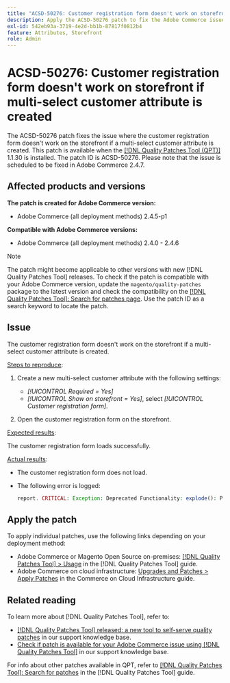 ```yaml
---
title: "ACSD-50276: Customer registration form doesn't work on storefront if multi-select customer attribute is created"
description: Apply the ACSD-50276 patch to fix the Adobe Commerce issue where the customer registration form doesn't work on the storefront if a multi-select customer attribute is created.
exl-id: 542eb93a-3719-4e2d-bb1b-87817f0812b4
feature: Attributes, Storefront
role: Admin
---
```

# ACSD-50276: Customer registration form doesn't work on storefront if multi-select customer attribute is created

The ACSD-50276 patch fixes the issue where the customer registration form doesn't work on the storefront if a multi-select customer attribute is created. This patch is available when the [[!DNL Quality Patches Tool (QPT)]](https://experienceleague.adobe.com/en/docs/commerce-knowledge-base/kb/announcements/commerce-announcements/magento-quality-patches-released-new-tool-to-self-serve-quality-patches) 1.1.30 is installed. The patch ID is ACSD-50276. Please note that the issue is scheduled to be fixed in Adobe Commerce 2.4.7. 

## Affected products and versions

**The patch is created for Adobe Commerce version:**

* Adobe Commerce (all deployment methods) 2.4.5-p1

**Compatible with Adobe Commerce versions:**

* Adobe Commerce (all deployment methods) 2.4.0 - 2.4.6

>[!NOTE]
>
>The patch might become applicable to other versions with new [!DNL Quality Patches Tool] releases. To check if the patch is compatible with your Adobe Commerce version, update the `magento/quality-patches` package to the latest version and check the compatibility on the [[!DNL Quality Patches Tool]: Search for patches page](https://experienceleague.adobe.com/tools/commerce-quality-patches/index.html). Use the patch ID as a search keyword to locate the patch.

## Issue

The customer registration form doesn't work on the storefront if a multi-select customer attribute is created. 

<u>Steps to reproduce</u>:

1. Create a new multi-select customer attribute with the following settings:

    * *[!UICONTROL Required = Yes]*
    * *[!UICONTROL Show on storefront = Yes]*, select *[!UICONTROL Customer registration form]*.
    
1. Open the customer registration form on the storefront.

<u>Expected results</u>:

The customer registration form loads successfully.

<u>Actual results</u>:

* The customer registration form does not load.
* The following error is logged:

    ```PHP
    report. CRITICAL: Exception: Deprecated Functionality: explode(): Passing null to parameter #2 ($string) of type string is deprecated in vendor/magento/module-custom-attribute-management/Block/Form/Renderer/Multiselect.php
    ```

## Apply the patch

To apply individual patches, use the following links depending on your deployment method:

* Adobe Commerce or Magento Open Source on-premises: [[!DNL Quality Patches Tool] > Usage](https://experienceleague.adobe.com/docs/commerce-operations/tools/quality-patches-tool/usage.html) in the [!DNL Quality Patches Tool] guide.
* Adobe Commerce on cloud infrastructure: [Upgrades and Patches > Apply Patches](https://experienceleague.adobe.com/docs/commerce-cloud-service/user-guide/develop/upgrade/apply-patches.html) in the Commerce on Cloud Infrastructure guide.

## Related reading

To learn more about [!DNL Quality Patches Tool], refer to:

* [[!DNL Quality Patches Tool] released: a new tool to self-serve quality patches](https://experienceleague.adobe.com/en/docs/commerce-knowledge-base/kb/announcements/commerce-announcements/magento-quality-patches-released-new-tool-to-self-serve-quality-patches) in our support knowledge base.
* [Check if patch is available for your Adobe Commerce issue using [!DNL Quality Patches Tool]](/help/support-tools/patches-available-in-qpt-tool/check-patch-for-magento-issue-with-magento-quality-patches.md) in our support knowledge base.

For info about other patches available in QPT, refer to [[!DNL Quality Patches Tool]: Search for patches](https://experienceleague.adobe.com/tools/commerce-quality-patches/index.html) in the [!DNL Quality Patches Tool] guide.
